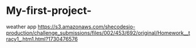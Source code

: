# My-first-project-
weather app
https://s3.amazonaws.com/shecodesio-production/challenge_submissions/files/002/453/692/original/Homework__tracy1_.htm1.html?1730476576
